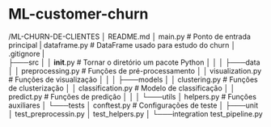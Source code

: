 # ML-customer-churn


/ML-CHURN-DE-CLIENTES
│   README.md
│   main.py                     # Ponto de entrada principal
|   dataframe.py                # DataFrame usado para estudo do churn
│   .gitignore
|   
├───src
│   │   __init__.py             # Tornar o diretório um pacote Python
│   │
│   ├───data
│   │       preprocessing.py    # Funções de pré-processamento
│   │       visualization.py    # Funções de visualização
│   │
│   ├───models
│   │       clustering.py       # Funções de clusterização
│   │       classification.py   # Modelo de classificação
│   │       predict.py         # Funções de predição
│   │
│   └───utils
│           helpers.py          # Funções auxiliares
│
└───tests
    │   conftest.py            # Configurações de teste
    │
    ├───unit
    │       test_preprocessin.py
    │       test_helpers.py
    │
    └───integration
            test_pipeline.py
